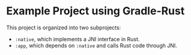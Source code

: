 # Example Project using Gradle-Rust

This project is organized into two subprojects:
- `:native`, which implements a JNI interface in Rust.
- `:app`, which depends on `:native` and calls Rust code through JNI.
